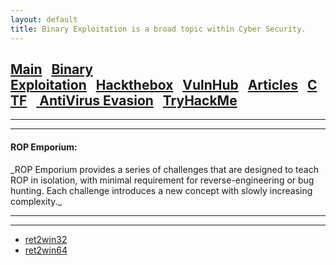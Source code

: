 ```yaml
---
layout: default
title: Binary Exploitation is a broad topic within Cyber Security.
---
```


<h2 class="mume-header" id="mainindexhtml-nbspnbsp-contactcontacthtml"><a href="./index.html">Main</a>&#xA0;&#xA0;&#xA0;<a href="/posts/binaryexploitation/index.html">Binary Exploitation</a>&#xA0;&#xA0;&#xA0;<a href="/posts/hackthebox/index.html">Hackthebox</a>&#xA0;&#xA0;&#xA0;<a href="/posts/vulnhub/index.html">VulnHub</a>&#xA0;&#xA0;&#xA0;<a href="/posts/articles/index.html">Articles</a>&#xA0;&#xA0;&#xA0;<a href="/posts/CTF/index.html">CTF</a>&#xA0;&#xA0;&#xA0;<a href="/posts/avevasion/index.html">    AntiVirus Evasion</a>&#xA0;&#xA0;&#xA0;<a href="/posts/tryhackme/index.html">TryHackMe</a></h2>
<hr>

* * *
<h4 class="mume-header" id="ropemporium">ROP Emporium:</h4>
_ROP Emporium provides a series of challenges that are designed to teach ROP in isolation, with minimal requirement for reverse-engineering or bug hunting. Each challenge introduces a new concept with slowly increasing complexity._
<hr>
<hr>


- [ret2win32](https://ismail-arame.github.io/posts/binaryexploitation/ropemporium/ret2win32.html)
- [ret2win64](https://ismail-arame.github.io/posts/binaryexploitation/ropemporium/ret2win64.html)
